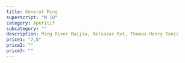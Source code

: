 ```yaml
---
title: General Ming
superscript: "M 10"
category: Aperitif
subcategory: ""
description: Ming River Baijiu, Belsazar Rot, Thomas Henry Tonic
price1: "7,5"
price2: ""
price3: ""
---
```

